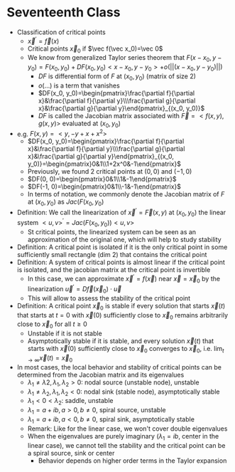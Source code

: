 # Seventeenth Class
* Classification of critical points
  * $\vec x^\prime=\vec f(x)$
  * Critical points $\vec x_0$ if $\vec f(\vec x_0)=\vec 0$
  * We know from generalized Taylor series theorem that $F(x-x_0, y-y_0)=F(x_0, y_0)+DF(x_0, y_0)<x-x_0, y-y_0>+o(||(x-x_0, y-y_0)||)$
    * $DF$ is differential form of $F$ at $(x_0, y_0)$ (matrix of size 2)
    * $o(\ldots)$ is a term that vanishes
    * $DF(x_0, y_0)=\begin{pmatrix}\frac{\partial f}{\partial x}&\frac{\partial f}{\partial y}\\\frac{\partial g}{\partial x}&\frac{\partial g}{\partial y}\end{pmatrix}_{(x_0, y_0)}$
    * $DF$ is called the Jacobian matrix associated with $\vec F=<f(x, y), g(x, y)>$ evaluated at $(x_0, y_0)$
* e.g. $F(x, y)=<y, -y+x+x^2>$
  * $DF(x_0, y_0)=\begin{pmatrix}\frac{\partial f}{\partial x}&\frac{\partial f}{\partial y}\\\frac{\partial g}{\partial x}&\frac{\partial g}{\partial y}\end{pmatrix}_{(x_0, y_0)}=\begin{pmatrix}0&1\\1+2x^0&-1\end{pmatrix}$
  * Previously, we found $2$ critical points at $(0, 0)$ and $(-1, 0)$
  * $DF(0, 0)=\begin{pmatrix}0&1\\1&-1\end{pmatrix}$
  * $DF(-1, 0)=\begin{pmatrix}0&1\\-1&-1\end{pmatrix}$
  * In terms of notation, we commonly denote the Jacobian matrix of $F$ at $(x_0, y_0)$ as $Jac(F(x_0, y_0)$
* Definition: We call the linearization of $\vec x^\prime=\vec F(x, y)$ at $(x_0, y_0)$ the linear system $<u, v>^\prime=Jac(F(x_0, y_0))<u, v>$
  * St critical points, the linearized system can be seen as an approximation of the original one, which will help to study stability
* Definition: A critical point is isolated if it is the only critical point in some sufficiently small rectangle (dim 2) that contains the critical point
* Definition: A system of critical points is almost linear if the critical point is isolated, and the jacobian matrix at the critical point is invertible
  * In this case, we can approximate $\vec x^\prime=f(\vec x)$ near $\vec x=\vec x_0$ by the linearization $\vec u^\prime=D\vec f(\vec x_0)\cdot\vec u$
  * This will allow to assess the stability of the critical point
* Definition: A critical point $\vec x_0$ is stable if every solution that starts $\vec x(t)$ that starts at $t=0$ with $\vec x(0)$ sufficiently close to $\vec x_0$ remains arbitrarily close to $\vec x_0$ for all $t\geq0$
  * Unstable if it is not stable
  * Asymptotically stable if it is stable, and every solution $\vec x(t)$ that starts with $\vec x(0)$ sufficiently close to $\vec x_0$ converges to $\vec x_0$, i.e. $\lim_{t\to\infty}\vec x(t)=\vec x_0$
* In most cases, the local behavior and stability of critical points can be determined from the Jacobian matrix and its eigenvalues
  * $\lambda_1\neq\lambda 2, \lambda_1, \lambda_2>0$: nodal source (unstable node), unstable
  * $\lambda_1\neq\lambda_2, \lambda_1, \lambda_2<0$: nodal sink (stable node), asymptotically stable
  * $\lambda_1<0<\lambda_2$: saddle, unstable
  * $\lambda_1=a+ib, a>0, b\neq 0$, spiral source, unstable
  * $\lambda_1=a+ib, a<0, b\neq0$, spiral sink, asymptotically stable
  * Remark: Like for the linear case, we won't cover double eigenvalues
  * When the eigenvalues are purely imaginary ($\lambda_1=ib$, center in the linear case), we cannot tell the stability and the critical point can be a spiral source, sink or center
    * Behavior depends on higher order terms in the Taylor expansion